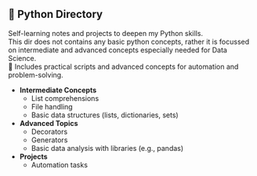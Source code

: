 ## 🐍 Python Directory

Self-learning notes and projects to deepen my Python skills.  
This dir does not contains any basic python concepts, rather it is focussed on intermediate and advanced concepts especially needed for Data Science.<br>
📝 Includes practical scripts and advanced concepts for automation and problem-solving.

- **Intermediate Concepts**
  - List comprehensions
  - File handling
  - Basic data structures (lists, dictionaries, sets)
- **Advanced Topics**
  - Decorators
  - Generators
  - Basic data analysis with libraries (e.g., pandas)
- **Projects**
  - Automation tasks
